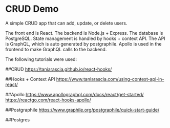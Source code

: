 # CRUD Demo

A simple CRUD app that can add, update, or delete users.

The front end is React.
The backend is Node.js + Express.
The database is PostgreSQL.
State management is handled by hooks + context API.
The API is GraphQL, which is auto generated by postgraphile.
Apollo is used in the frontend to make GraphQL calls to the backend.

The following tutorials were used:

##CRUD
https://taniarascia.github.io/react-hooks/

##Hooks + Context API
https://www.taniarascia.com/using-context-api-in-react/

##Apollo
https://www.apollographql.com/docs/react/get-started/
https://reactgo.com/react-hooks-apollo/

##Postgraphile
https://www.graphile.org/postgraphile/quick-start-guide/

##Postgres